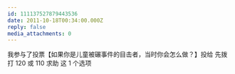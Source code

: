 ```yaml
---
id: 111137527879443536
date: 2011-10-18T00:34:00.000Z
reply: false
media_attachments: 0
---
```


我参与了投票【如果你是儿童被碾事件的目击者，当时你会怎么做？】投给 先拨打 120 或 110 求助 这 1 个选项 ​​​​

